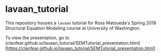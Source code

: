# lavaan_tutorial

This repository houses a `lavaan` tutorial for Ross Matsueda's Spring 2018 Structural Equation Modeling course at University of Washington.

To view the presentation, go to (clanfear.github.io/lavaan_tutorial/SEMTutorial_presentation.html)[https://clanfear.github.io/lavaan_tutorial/SEMTutorial_presentation.html]
